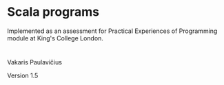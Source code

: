 # Scala programs

Implemented as an assessment for Practical Experiences of Programming module at King's College London.

#

Vakaris Paulavičius

Version 1.5
